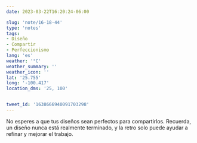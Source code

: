 ```yaml
---
date: 2023-03-22T16:20:24-06:00

slug: 'note/16-18-44'
type: 'notes'
tags:
- Diseño
- Compartir
- Perfeccionismo
lang: 'es'
weather: '°C'
weather_summary: ''
weather_icon: ''
lat: '25.755'
long: '-100.417'
location_dms: '25, 100'


tweet_id: '1638666940091703298'
---
```

No esperes a que tus diseños sean perfectos para compartirlos. Recuerda, un diseño nunca está realmente terminado, y la retro solo puede ayudar a refinar y mejorar el trabajo.